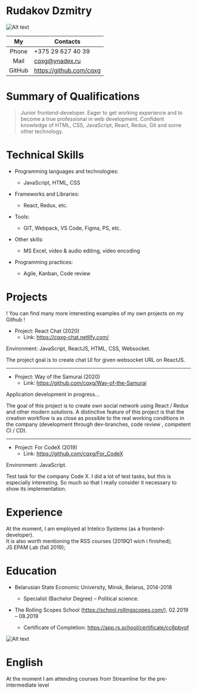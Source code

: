 # Rudakov Dzmitry  

![Alt text]()  

|   My   	| Contacts                	|
|:------:	|-------------------------	|
|  Phone 	| +375 29 627 40 39       	|
|  Mail  	| cqxg@ynadex.ru          	|
| GitHub 	| https://github.com/cqxg 	|

# Summary of Qualifications  
>Junior frontend-developer.
> Eager to get working experience and to become a true professional in web development.
> Confident knowledge of HTML, CSS, JavaScript, React, Redux, Git and some other technology.  

# Technical Skills  
-  Programming languages and technologies:   
    - JavaScript, HTML, CSS

- Frameworks and Libraries:  
    - React, Redux, etc.

- Tools: 
  - GIT, Webpack, VS Code, Figma, PS, etc.  

-  Other skills: 
   - MS Excel, video & audio editing, video encoding

  - Programming practices: 
    - Agile, Kanban, Code review

# Projects  
! You can find many more interesting examples of my own projects on my Github !  

  - Project: React Chat (2020)
    -  Link: https://cqxg-chat.netlify.com/

Environment: JavaScript, ReactJS, HTML, CSS, Websocket.  
    
The project goal is to create chat UI for given websocket URL on ReactJS.  

-----
  - Project: Way of the Samurai (2020)
    -  Link:  https://github.com/cqxg/Way-of-the-Samurai  

Application development in progress...  
    
The goal of this project is to create own social network using React / Redux and other modern solutions. A distinctive feature of this project is that the creation workflow is as close as possible to the real working conditions in the company (development through dev-branches, code review , competent CI / CD).  

-----

  - Project: For CodeX (2019)
    -  Link: https://github.com/cqxg/For_CodeX  

Environment: JavaScript.  
    
Test task for the company Code X. I did a lot of test tasks, but this is especially interesting. So much so that I really consider it necessary to show its implementation.  

# Experience  
At the moment, I am employed at Intelico Systems (as a frontend-developer).  
It is also worth mentioning the RSS courses (2019Q1 wich i finished);  
JS EPAM Lab (fall 2019);  

# Education  
-  Belarusian State Economic University, Minsk, Belarus, 2014-2018
   - Specialist (Bachelor Degree) – Political science.  
   

-  The Rolling Scopes School (https://school.rollingscopes.com/), 02.2019 – 08.2019
   - Certificate of Completion: https://app.rs.school/certificate/cc6pbvqf  

![Alt text](http://images.vfl.ru/ii/1579265360/ded6a491/29232230.png)  

# English  
At the moment I am attending courses from Streamline for the pre-intermediate level
